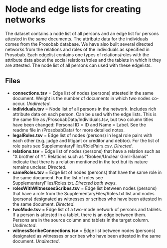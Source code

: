 # Node and edge lists for creating networks

The dataset contains a node list of all persons and an edge list for persons attested in the same documents. The attribute data for the individuals comes from the Prosobab database. We have also built several directed networks from the relations and roles of the individuals as specified in Prosobab. Each edgelist contains one types of relations/roles with the attribute data about the social relations/roles and the tablets in which it they are attested. The node list of all persons can used with these edgelists.

## Files
- **connections.tsv** = Edge list of nodes (persons) attested in the same document. Weight is the number of documents in which two nodes co-occur. _Undirected_.
- **individuals.tsv** = Node list of all persons in the network. Includes rich attribute data on each person. Can be used with the edge lists. This is the same file as /ProsobabData/Individuals.tsv, but two column titles have been changed: Personal ID = ID and Name = Label. See the readme file in /ProsobabData/ for more detailed notes.
- **legalRoles.tsv** = Edge list of nodes (persons) in legal role pairs with each other (e.g. judge and litigant or creditor and debtor). For the list of role pairs see SupplementaryFiles/RolePairs.csv. _Directed_.
- **relations.tsv** = Edge list of nodes (persons) that have a relation such as "X brother of Y". Relations such as "Broken/Unclear Gimil-Šamaš" indicate that there is a relation mentioned in the text but its nature remains unclear. _Directed_.
- **sameRoles.tsv** = Edge list of nodes (persons) that have the same role in the same document. For the list of roles see SupplementaryFiles/Roles.txt. _Directed both ways_.
- **rolesWithWitnessesScribes.tsv** = Edge list between nodes (persons) that have a role from the SupplementaryFiles/Roles.txt list and nodes (persons) designated as witnesses or scribes who have been attested in the same document. _Directed_.
- **twoMode.tsv** = Edge list of a two-mode network of persons and tablets. If a person is attested in a tablet, there is an edge between them. Persons are in the source column and tablets in the target column. _Undirected_.
- **witnessScribeConnections.tsv** = Edge list between nodes (persons) designated as witnesses or scribes who have been attested in the same document. _Undirected_.
